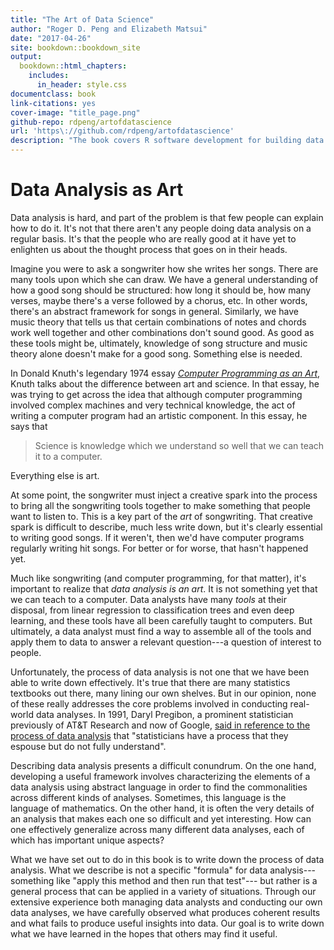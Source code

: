 ```yaml
---
title: "The Art of Data Science"
author: "Roger D. Peng and Elizabeth Matsui"
date: "2017-04-26"
site: bookdown::bookdown_site
output:
  bookdown::html_chapters:
    includes:
      in_header: style.css
documentclass: book
link-citations: yes
cover-image: "title_page.png"
github-repo: rdpeng/artofdatascience
url: 'https\://github.com/rdpeng/artofdatascience'
description: "The book covers R software development for building data science tools. As the field of data science evolves, it has become clear that software development skills are essential for producing useful data science results and products. You will obtain rigorous training in the R language, including the skills for handling complex data, building R packages and developing custom data visualizations. You will learn modern software development practices to build tools that are highly reusable, modular, and suitable for use in a team-based environment or a community of developers."
---
```


# Data Analysis as Art

Data analysis is hard, and part of the problem is that few people can explain how to do it. It's not that there aren't any people doing data analysis on a regular basis. It's that the people who are really good at it have yet to enlighten us about the thought process that goes on in their heads.

Imagine you were to ask a songwriter how she writes her songs. There are many tools upon which she can draw. We have a general understanding of how a good song should be structured: how long it should be, how many verses, maybe there's a verse followed by a chorus, etc. In other words, there's an abstract framework for songs in general. Similarly, we have music theory that tells us that certain combinations of notes and chords work well together and other combinations don't sound good. As good as these tools might be, ultimately, knowledge of song structure and music theory alone doesn't make for a good song. Something else is needed.

In Donald Knuth's legendary 1974 essay [*Computer Programming as an Art*](http://www.paulgraham.com/knuth.html), Knuth talks about the difference between art and science. In that essay, he was trying to get across the idea that although computer programming involved complex machines and very technical knowledge, the act of writing a computer program had an artistic component. In this essay, he says that

> Science is knowledge which we understand so well that we can teach it to a computer.

Everything else is art. 

At some point, the songwriter must inject a creative spark into the process to bring all the songwriting tools together to make something that people want to listen to. This is a key part of the *art* of songwriting. That creative spark is difficult to describe, much less write down, but it's clearly essential to writing good songs. If it weren't, then we'd have computer programs regularly writing hit songs. For better or for worse, that hasn't happened yet.

Much like songwriting (and computer programming, for that matter), it's important to realize that *data analysis is an art*. It is not something yet that we can teach to a computer. Data analysts have many *tools* at their disposal, from linear regression to classification trees and even deep learning, and these tools have all been carefully taught to computers. But ultimately, a data analyst must find a way to assemble all of the tools and apply them to data to answer a relevant question---a question of interest to people. 

Unfortunately, the process of data analysis is not one that we have been able to write down effectively. It's true that there are many statistics textbooks out there, many lining our own shelves. But in our opinion, none of these really addresses the core problems involved in conducting real-world data analyses. In 1991, Daryl Pregibon, a prominent statistician previously of AT&T Research and now of Google, [said in reference to the process of data analysis](http://www.nap.edu/catalog/1910/the-future-of-statistical-software-proceedings-of-a-forum) that "statisticians have a process that they espouse but do not fully understand". 

Describing data analysis presents a difficult conundrum. On the one hand, developing a useful framework involves characterizing the elements of a data analysis using abstract language in order to find the commonalities across different kinds of analyses. Sometimes, this language is the language of mathematics. On the other hand, it is often the very details of an analysis that makes each one so difficult and yet interesting. How can one effectively generalize across many different data analyses, each of which has important unique aspects?

What we have set out to do in this book is to write down the process of data analysis. What we describe is not a specific "formula" for data analysis---something like "apply this method and then run that test"--- but rather is a general process that can be applied in a variety of situations. Through our extensive experience both managing data analysts and conducting our own data analyses, we have carefully observed what produces coherent results and what fails to produce useful insights into data. Our goal is to write down what we have learned in the hopes that others may find it useful.
